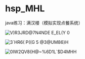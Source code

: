 # hsp_MHL
java练习：满汉楼（模拟实现点餐系统）  

![V)R3JRD@7N4NDE E_EL(Y 0](https://github.com/FAUST-BENCHOU/hsp_MHL/assets/126341483/8d172805-75e2-443e-8b2c-252a8d6afca1)  

![3`HR6( P((G 5 @3@UM86}H](https://github.com/FAUST-BENCHOU/hsp_MHL/assets/126341483/516b8292-d848-4d58-ba89-2d5f76a308dc)  

![0IW2QV8{H@~%6D1L`$D4MHH](https://github.com/FAUST-BENCHOU/hsp_MHL/assets/126341483/4c3e8253-6ce1-4d95-ba16-a12e026dba89)
